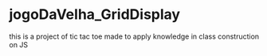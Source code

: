 # jogoDaVelha_GridDisplay

this is a project of tic tac toe made to apply knowledge in class construction on JS
